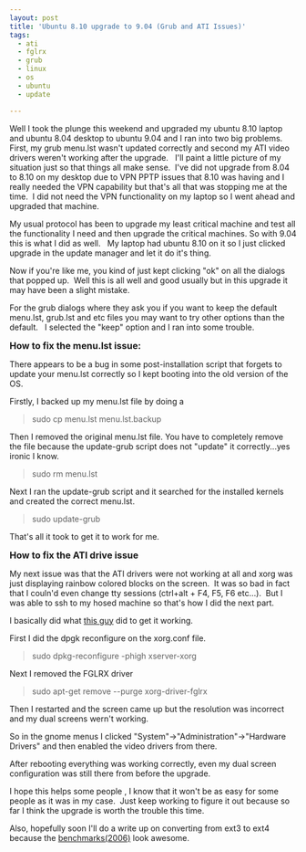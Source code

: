 ```yaml
---
layout: post
title: 'Ubuntu 8.10 upgrade to 9.04 (Grub and ATI Issues)'
tags:
  - ati
  - fglrx
  - grub
  - linux
  - os
  - ubuntu
  - update

---
```


Well I took the plunge this weekend and upgraded my ubuntu 8.10 laptop and ubuntu 8.04 desktop to ubuntu 9.04 and I ran into two big problems.  First, my grub menu.lst wasn't updated correctly and second my ATI video drivers weren't working after the upgrade.   I'll paint a little picture of my situation just so that things all make sense.  I've did not upgrade from 8.04 to 8.10 on my desktop due to VPN PPTP issues that 8.10 was having and I really needed the VPN capability but that's all that was stopping me at the time.  I did not need the VPN functionality on my laptop so I went ahead and upgraded that machine.

My usual protocol has been to upgrade my least critical machine and test all the functionality I need and then upgrade the critical machines. So with 9.04 this is what I did as well.   My laptop had ubuntu 8.10 on it so I just clicked upgrade in the update manager and let it do it's thing.

Now if you're like me, you kind of just kept clicking "ok" on all the dialogs that popped up.  Well this is all well and good usually but in this upgrade it may have been a slight mistake.

For the grub dialogs where they ask you if you want to keep the default menu.lst, grub.lst and etc files you may want to try other options than the default.   I selected the "keep" option and I ran into some trouble.

<strong><span style="font-size: medium;">How to fix the menu.lst issue:</span></strong>

There appears to be a bug in some post-installation script that forgets to update your menu.lst correctly so I kept booting into the old version of the OS.

Firstly, I backed up my menu.lst file by doing a
<blockquote>sudo cp menu.lst menu.lst.backup</blockquote>
Then I removed the original menu.lst file. You have to completely remove the file because the update-grub script does not "update" it correctly...yes ironic I know.
<blockquote>sudo rm menu.lst</blockquote>
Next I ran the update-grub script and it searched for the installed kernels and created the correct menu.lst.
<blockquote>sudo update-grub</blockquote>
That's all it took to get it to work for me.

<strong><span style="font-size: medium;">How to fix the ATI drive issue</span></strong>

My next issue was that the ATI drivers were not working at all and xorg was just displaying rainbow colored blocks on the screen.  It was so bad in fact that I couln'd even change tty sessions (ctrl+alt + F4, F5, F6 etc...).  But I was able to ssh to my hosed machine so that's how I did the next part.

I basically did what <a title="Ubuntu 9.04 fix ATI drivers" href="https://answers.launchpad.net/ubuntu/+question/68783">this guy</a> did to get it working.

First I did the dpgk reconfigure on the xorg.conf file.
<blockquote>sudo dpkg-reconfigure -phigh xserver-xorg</blockquote>
Next I removed the FGLRX driver
<blockquote>sudo apt-get remove --purge xorg-driver-fglrx</blockquote>
Then I restarted and the screen came up but the resolution was incorrect and my dual screens wern't working.

So in the gnome menus I clicked "System"-&gt;"Administration"-&gt;"Hardware Drivers" and then enabled the video drivers from there.

After rebooting everything was working correctly, even my dual screen configuration was still there from before the upgrade.

I hope this helps some people , I know that it won't be as easy for some people as it was in my case.  Just keep working to figure it out because so far I think the upgrade is worth the trouble this time.

Also, hopefully soon I'll do a write up on converting from ext3 to ext4 because the <a title="ext3 vs ext4 benchmarks" href="http://www.linuxinsight.com/first_benchmarks_of_the_ext4_file_system.html">benchmarks(2006)</a> look awesome.

